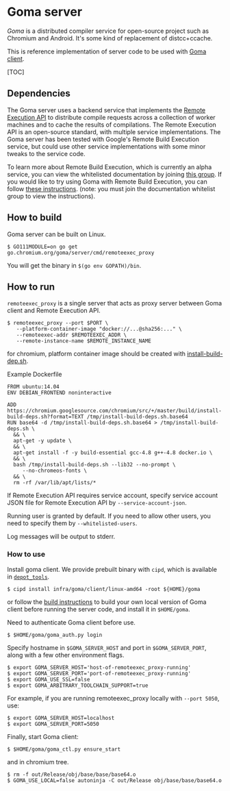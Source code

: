 # Goma server

*Goma* is a distributed compiler service for open-source project such as
Chromium and Android. It's some kind of replacement of distcc+ccache.

This is reference implementation of server code to be used with
[Goma client](https://chromium.googlesource.com/infra/goma/client).

[TOC]

## Dependencies

The Goma server uses a backend service that implements the [Remote Execution
API](https://github.com/bazelbuild/remote-apis)
to distribute compile requests across a collection of worker machines and to
cache the results of compilations. The Remote Execution API is an open-source
standard, with multiple service implementations. The Goma server has been tested
with Google's Remote Build Execution service, but could use other service
implementations with some minor tweaks to the service code.

To learn more about Remote Build Execution, which is currently an alpha service,
you can view the whitelisted documentation by joining
[this group](https://groups.google.com/forum/#!forum/rbe-alpha-customers).
If you would like to try using Goma with Remote Build Execution, you can follow
[these instructions](https://cloud.google.com/remote-build-execution/docs/tutorial-using-goma-with-rbe).
(note: you must join the documentation whitelist group to view the
instructions).

## How to build

Goma server can be built on Linux.

```
$ GO111MODULE=on go get go.chromium.org/goma/server/cmd/remoteexec_proxy
```

You will get the binary in `$(go env GOPATH)/bin`.

## How to run

`remoteexec_proxy` is a single server that acts as proxy server
between Goma client and Remote Execution API.

```
$ remoteexec_proxy --port $PORT \
   --platform-container-image "docker://...@sha256:..." \
   --remoteexec-addr $REMOTEEXEC_ADDR \
   --remote-instance-name $REMOTE_INSTANCE_NAME
```

for chromium, platform container image should be created with
[install-build-dep.sh](https://chromium.googlesource.com/chromium/src/+/master/build/install-build-deps.sh).

Example Dockerfile
```
FROM ubuntu:14.04
ENV DEBIAN_FRONTEND noninteractive

ADD https://chromium.googlesource.com/chromium/src/+/master/build/install-build-deps.sh?format=TEXT /tmp/install-build-deps.sh.base64
RUN base64 -d /tmp/install-build-deps.sh.base64 > /tmp/install-build-deps.sh \
  && \
  apt-get -y update \
  && \
  apt-get install -f -y build-essential gcc-4.8 g++-4.8 docker.io \
  && \
  bash /tmp/install-build-deps.sh --lib32 --no-prompt \
     --no-chromeos-fonts \
  && \
  rm -rf /var/lib/apt/lists/*

```

If Remote Execution API requires service account,
specify service account JSON file for Remote Execution API by
`--service-account-json`.

Running user is granted by default. If you need to allow other users, you
need to specify them by `--whitelisted-users`.

Log messages will be output to stderr.

### How to use

Install goma client. We provide prebuilt binary with `cipd`, which
is available in [`depot_tools`](https://commondatastorage.googleapis.com/chrome-infra-docs/flat/depot_tools/docs/html/depot_tools.html).

```
$ cipd install infra/goma/client/linux-amd64 -root ${HOME}/goma
```

or follow the
[build instructions](https://chromium.googlesource.com/infra/goma/client#build) to
build your own local version of Goma client before running the server code,
and install it in `$HOME/goma`.

Need to authenticate Goma client before use.

```
$ $HOME/goma/goma_auth.py login
```

Specify hostname in `$GOMA_SERVER_HOST`
and port in `$GOMA_SERVER_PORT`, along with a few other environment flags.

```
$ export GOMA_SERVER_HOST='host-of-remoteexec_proxy-running'
$ export GOMA_SERVER_PORT='port-of-remoteexec_proxy-running'
$ export GOMA_USE_SSL=false
$ export GOMA_ARBITRARY_TOOLCHAIN_SUPPORT=true
```

For example, if you are running remoteexec_proxy locally with `--port 5050`, use:

```
$ export GOMA_SERVER_HOST=localhost
$ export GOMA_SERVER_PORT=5050
```

Finally, start Goma client:

```
$ $HOME/goma/goma_ctl.py ensure_start
```

and in chromium tree.
```
$ rm -f out/Release/obj/base/base/base64.o
$ GOMA_USE_LOCAL=false autoninja -C out/Release obj/base/base/base64.o
```
